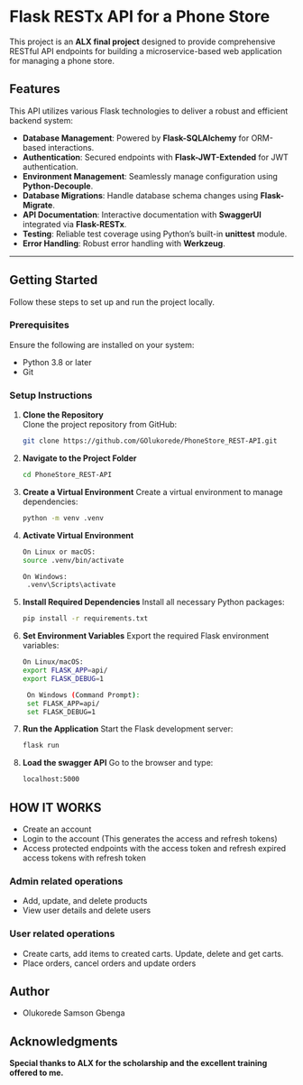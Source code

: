 # Flask RESTx API for a Phone Store

This project is an **ALX final project** designed to provide comprehensive RESTful API endpoints for building a microservice-based web application for managing a phone store.

## Features

This API utilizes various Flask technologies to deliver a robust and efficient backend system:

- **Database Management**: Powered by **Flask-SQLAlchemy** for ORM-based interactions.
- **Authentication**: Secured endpoints with **Flask-JWT-Extended** for JWT authentication.
- **Environment Management**: Seamlessly manage configuration using **Python-Decouple**.
- **Database Migrations**: Handle database schema changes using **Flask-Migrate**.
- **API Documentation**: Interactive documentation with **SwaggerUI** integrated via **Flask-RESTx**.
- **Testing**: Reliable test coverage using Python’s built-in **unittest** module.
- **Error Handling**: Robust error handling with **Werkzeug**.

---

## Getting Started

Follow these steps to set up and run the project locally.

### Prerequisites

Ensure the following are installed on your system:

- Python 3.8 or later
- Git

### Setup Instructions

1. **Clone the Repository**  
   Clone the project repository from GitHub:  
   ```bash
   git clone https://github.com/GOlukorede/PhoneStore_REST-API.git

2. **Navigate to the Project Folder**
    ```bash
   cd PhoneStore_REST-API

3. **Create a Virtual Environment**
   Create a virtual environment to manage dependencies:
   ```bash
   python -m venv .venv

4. **Activate Virtual Environment**
   ```bash
   On Linux or macOS:
   source .venv/bin/activate

   On Windows:
    .venv\Scripts\activate

5. **Install Required Dependencies**
   Install all necessary Python packages:
   ```bash
   pip install -r requirements.txt

6. **Set Environment Variables**
   Export the required Flask environment variables:
   ```bash
   On Linux/macOS:
   export FLASK_APP=api/
   export FLASK_DEBUG=1

    On Windows (Command Prompt):
    set FLASK_APP=api/
    set FLASK_DEBUG=1

7.  **Run the Application**
     Start the Flask development server:
     ```bash
     flask run

8. **Load the swagger API**
   Go to the browser and type:
   ```bash
   localhost:5000

## **HOW IT WORKS**
- Create an account
- Login to the account (This generates the access and refresh tokens)
- Access protected endpoints with the access token and refresh expired access tokens with refresh token
### Admin related operations
- Add, update, and delete products
- View user details and delete users
### User related operations
- Create carts, add items to created carts. Update, delete and get carts.
- Place orders, cancel orders and update orders

## **Author**
- Olukorede Samson Gbenga

## **Acknowledgments**
**Special thanks to ALX for the scholarship and the excellent training offered to me.**


